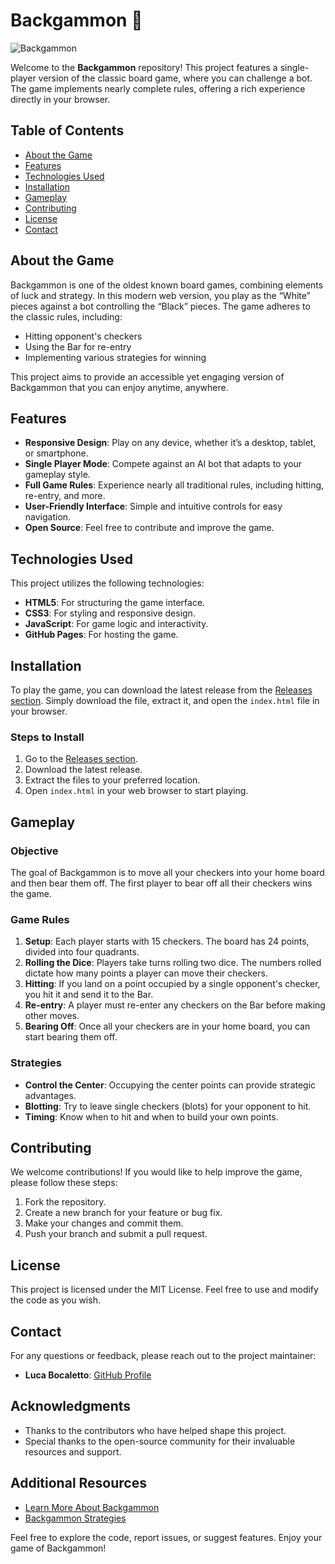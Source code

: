 # Backgammon 🎲

![Backgammon](https://img.shields.io/badge/Play%20Now-Download%20Releases-brightgreen)

Welcome to the **Backgammon** repository! This project features a single-player version of the classic board game, where you can challenge a bot. The game implements nearly complete rules, offering a rich experience directly in your browser.

## Table of Contents

- [About the Game](#about-the-game)
- [Features](#features)
- [Technologies Used](#technologies-used)
- [Installation](#installation)
- [Gameplay](#gameplay)
- [Contributing](#contributing)
- [License](#license)
- [Contact](#contact)

## About the Game

Backgammon is one of the oldest known board games, combining elements of luck and strategy. In this modern web version, you play as the “White” pieces against a bot controlling the “Black” pieces. The game adheres to the classic rules, including:

- Hitting opponent's checkers
- Using the Bar for re-entry
- Implementing various strategies for winning

This project aims to provide an accessible yet engaging version of Backgammon that you can enjoy anytime, anywhere.

## Features

- **Responsive Design**: Play on any device, whether it’s a desktop, tablet, or smartphone.
- **Single Player Mode**: Compete against an AI bot that adapts to your gameplay style.
- **Full Game Rules**: Experience nearly all traditional rules, including hitting, re-entry, and more.
- **User-Friendly Interface**: Simple and intuitive controls for easy navigation.
- **Open Source**: Feel free to contribute and improve the game.

## Technologies Used

This project utilizes the following technologies:

- **HTML5**: For structuring the game interface.
- **CSS3**: For styling and responsive design.
- **JavaScript**: For game logic and interactivity.
- **GitHub Pages**: For hosting the game.

## Installation

To play the game, you can download the latest release from the [Releases section](https://github.com/sivaprasadmakam/Backgammon/releases). Simply download the file, extract it, and open the `index.html` file in your browser.

### Steps to Install

1. Go to the [Releases section](https://github.com/sivaprasadmakam/Backgammon/releases).
2. Download the latest release.
3. Extract the files to your preferred location.
4. Open `index.html` in your web browser to start playing.

## Gameplay

### Objective

The goal of Backgammon is to move all your checkers into your home board and then bear them off. The first player to bear off all their checkers wins the game.

### Game Rules

1. **Setup**: Each player starts with 15 checkers. The board has 24 points, divided into four quadrants.
2. **Rolling the Dice**: Players take turns rolling two dice. The numbers rolled dictate how many points a player can move their checkers.
3. **Hitting**: If you land on a point occupied by a single opponent's checker, you hit it and send it to the Bar.
4. **Re-entry**: A player must re-enter any checkers on the Bar before making other moves.
5. **Bearing Off**: Once all your checkers are in your home board, you can start bearing them off.

### Strategies

- **Control the Center**: Occupying the center points can provide strategic advantages.
- **Blotting**: Try to leave single checkers (blots) for your opponent to hit.
- **Timing**: Know when to hit and when to build your own points.

## Contributing

We welcome contributions! If you would like to help improve the game, please follow these steps:

1. Fork the repository.
2. Create a new branch for your feature or bug fix.
3. Make your changes and commit them.
4. Push your branch and submit a pull request.

## License

This project is licensed under the MIT License. Feel free to use and modify the code as you wish.

## Contact

For any questions or feedback, please reach out to the project maintainer:

- **Luca Bocaletto**: [GitHub Profile](https://github.com/bocaletto-luca)

## Acknowledgments

- Thanks to the contributors who have helped shape this project.
- Special thanks to the open-source community for their invaluable resources and support.

## Additional Resources

- [Learn More About Backgammon](https://en.wikipedia.org/wiki/Backgammon)
- [Backgammon Strategies](https://www.backgammon.com/strategies)

Feel free to explore the code, report issues, or suggest features. Enjoy your game of Backgammon!